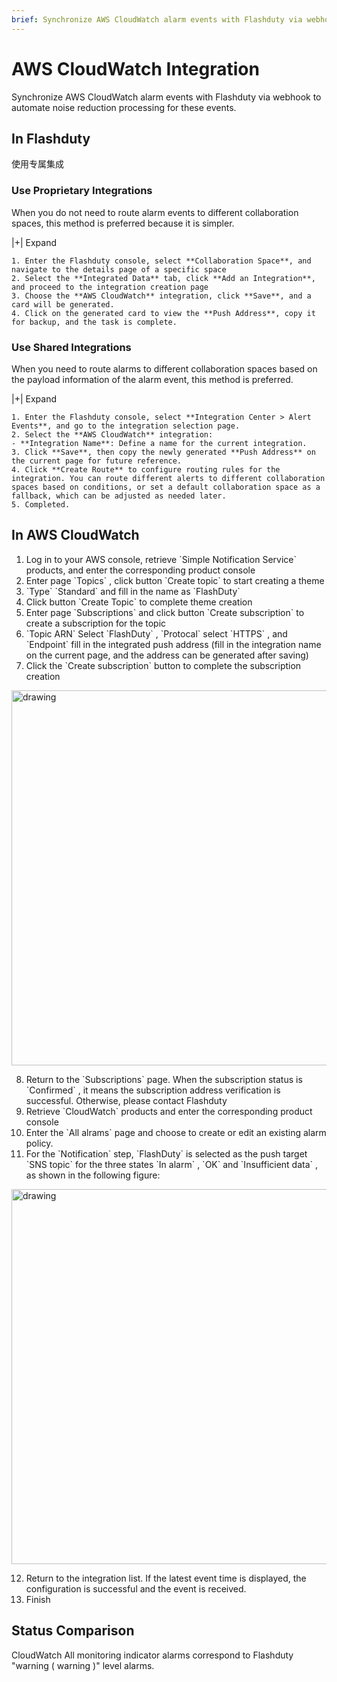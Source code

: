```yaml
---
brief: Synchronize AWS CloudWatch alarm events with Flashduty via webhook to automate noise reduction processing for these events
---
```


# AWS CloudWatch Integration

Synchronize AWS CloudWatch alarm events with Flashduty via webhook to automate noise reduction processing for these events.

## In Flashduty
使用专属集成

### Use Proprietary Integrations

When you do not need to route alarm events to different collaboration spaces, this method is preferred because it is simpler.

|+| Expand

    1. Enter the Flashduty console, select **Collaboration Space**, and navigate to the details page of a specific space
    2. Select the **Integrated Data** tab, click **Add an Integration**, and proceed to the integration creation page
    3. Choose the **AWS CloudWatch** integration, click **Save**, and a card will be generated.
    4. Click on the generated card to view the **Push Address**, copy it for backup, and the task is complete.

### Use Shared Integrations

When you need to route alarms to different collaboration spaces based on the payload information of the alarm event, this method is preferred.

|+| Expand

    1. Enter the Flashduty console, select **Integration Center > Alert Events**, and go to the integration selection page.
    2. Select the **AWS CloudWatch** integration:
    - **Integration Name**: Define a name for the current integration.
    3. Click **Save**, then copy the newly generated **Push Address** on the current page for future reference.
    4. Click **Create Route** to configure routing rules for the integration. You can route different alerts to different collaboration spaces based on conditions, or set a default collaboration space as a fallback, which can be adjusted as needed later.
    5. Completed.

## In AWS CloudWatch
<div id="!"><ol><li>Log in to your AWS console, retrieve `Simple Notification Service` products, and enter the corresponding product console</li><li> Enter page `Topics` , click button `Create topic` to start creating a theme</li><li> `Type` `Standard` and fill in the name as `FlashDuty`</li><li> Click button `Create Topic` to complete theme creation</li><li> Enter page `Subscriptions` and click button `Create subscription` to create a subscription for the topic</li><li> `Topic ARN` Select `FlashDuty` , `Protocal` select `HTTPS` , and `Endpoint` fill in the integrated push address (fill in the integration name on the current page, and the address can be generated after saving)</li><li> Click the `Create subscription` button to complete the subscription creation</li></ol><img alt="drawing" width="600" src="https://fcdoc.github.io/img/zh/gwmuAGU9LJLBtiGACTpOAzBVZeYcAhCPSPh7HFKmdJ0.avif"><ol start="8"><li> Return to the `Subscriptions` page. When the subscription status is `Confirmed` , it means the subscription address verification is successful. Otherwise, please contact Flashduty</li><li> Retrieve `CloudWatch` products and enter the corresponding product console</li><li> Enter the `All alrams` page and choose to create or edit an existing alarm policy.</li><li> For the `Notification` step, `FlashDuty` is selected as the push target `SNS topic` for the three states `In alarm` , `OK` and `Insufficient data` , as shown in the following figure:</li></ol><img alt="drawing" width="600" src="https://fcdoc.github.io/img/zh/ZWmshP-7A7IaZw8z1v9mLjFZQQc_4Z6zNv9EyxJFvY0.avif"><ol start="12"><li> Return to the integration list. If the latest event time is displayed, the configuration is successful and the event is received.</li><li> Finish</li></ol></div>

## Status Comparison
<div id="!"><p>CloudWatch All monitoring indicator alarms correspond to Flashduty "warning ( warning )" level alarms.</p></div>